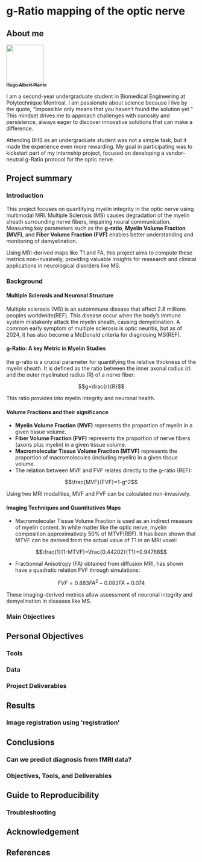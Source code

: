 # g-Ratio mapping of the optic nerve
## About me
<a href="https://github.com/haplante">
   <img src="https://avatars.githubusercontent.com/u/127348653?v=4?s=100" width="100px;" alt=""/>
   <br /><sub><b>Hugo Albert Plante</b></sub>
</a>

I am a second-year undergraduate student in Biomedical Engineering at Polytechnique Montreal. I am passionate about science because I live by the quote, “Impossible only means that you haven’t found the solution yet.” This mindset drives me to approach challenges with curiosity and persistence, always eager to discover innovative solutions that can make a difference. 

Attending BHS as an undergraduate student was not a simple task, but it made the experience even more rewarding. My goal in participating was to kickstart part of my internship project, focused on developing a vendor-neutral g-Ratio protocol for the optic nerve.

## Project summary

### Introduction
This project focuses on quantifying myelin integrity in the optic nerve using multimodal MRI. Multiple Sclerosis (MS) causes degradation of the myelin sheath surrounding nerve fibers, impairing neural communication. Measuring key parameters such as the **g-ratio**, **Myelin Volume Fraction (MVF)**, and **Fiber Volume Fraction (FVF)** enables better understanding and monitoring of demyelination. 

Using MRI-derived maps like T1 and FA, this project aims to compute these metrics non-invasively, providing valuable insights for reasearch and clinical applications in neurological disorders like MS.

### Background

#### Multiple Sclerosis and Neuronal Structure
Multiple sclerosis (MS) is an autoimmune disease that affect 2.8 millions peoples worldwide(REF). This disease occur when the body’s immune system mistakenly attack the myelin sheath, causing demyelination. A common early symptom of multiple sclerosis is optic neuritis, but as of 2024, it has also become a McDonald criteria for diagnosing MS(REF). 

#### g-Ratio: A key Metric in Myelin Studies
the g-ratio is a crucial parameter for quantifying the relative thickness of the myelin sheath. It is defined as the ratio between the inner axonal radius (r) and the outer myelinated radius (R) of a nerve fiber:

$$g=\frac{r}{R}$$

This ratio provides into myelin integrity and neuronal health. 

#### Volume Fractions and their significance
* **Myelin Volume Fraction (MVF)** represents the proportion of myelin in a given tissue volume.
* **Fiber Volume Fraction (FVF)** represents the proportion of nerve fibers (axons plus myelin) in a given tissue volume. 
* **Macromolecular Tissue Volume Fraction (MTVF)** represents the proportion of macromolecules (including myelin) in a given tissue volume.
* The relation between MVF and FVF relates directly to the g-ratio (REF):

$$\frac{MVF}{FVF}=1-g^2$$

Using two MRI modalities, MVF and FVF can be calculated non-invasively.
#### Imaging Techniques and Quantitatives Maps
* Macromolecular Tissue Volume Fraction is used as an indirect measure of myelin content. In white matter like the optic nerve, myelin composition approximatively 50% of MTVF(REF). It has been shown that MTVF can be derived from the actual value of T1 in an MRI voxel:

$$\frac{1}{1-MTVF}=\frac{0.44202}{T1}+0.94766$$

* Fractionnal Anisotropy (FA) obtained from diffusion MRI, has shown have a quadratic relation FVF through simulations:

$$FVF=0.883{FA}^2-0.082FA+0.074$$

These imaging-derived metrics allow assessment of neuronal integrity and demyelination in diseases like MS. 




### Main Objectives

## Personal Objectives

### Tools

### Data

### Project Deliverables

## Results

### Image registration using 'registration'


## Conclusions

### Can we predict diagnosis from fMRI data?

### Objectives, Tools, and Deliverables

## Guide to Reproducibility

### Troubleshooting

## Acknowledgement

## References
